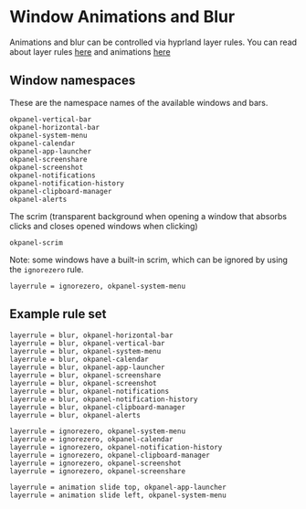 # Window Animations and Blur

Animations and blur can be controlled via hyprland layer rules.
You can read about layer rules [here](https://wiki.hyprland.org/Configuring/Window-Rules/#layer-rules) and 
animations [here](https://wiki.hyprland.org/Configuring/Animations/#general)

## Window namespaces

These are the namespace names of the available windows and bars.

```
okpanel-vertical-bar
okpanel-horizontal-bar
okpanel-system-menu
okpanel-calendar
okpanel-app-launcher
okpanel-screenshare
okpanel-screenshot
okpanel-notifications
okpanel-notification-history
okpanel-clipboard-manager
okpanel-alerts
```

The scrim (transparent background when opening a window that absorbs clicks and closes opened windows when clicking)

```
okpanel-scrim
```

Note: some windows have a built-in scrim, which can be ignored by using the `ignorezero` rule.

```
layerrule = ignorezero, okpanel-system-menu
```

## Example rule set

```
layerrule = blur, okpanel-horizontal-bar
layerrule = blur, okpanel-vertical-bar
layerrule = blur, okpanel-system-menu
layerrule = blur, okpanel-calendar
layerrule = blur, okpanel-app-launcher
layerrule = blur, okpanel-screenshare
layerrule = blur, okpanel-screenshot
layerrule = blur, okpanel-notifications
layerrule = blur, okpanel-notification-history
layerrule = blur, okpanel-clipboard-manager
layerrule = blur, okpanel-alerts

layerrule = ignorezero, okpanel-system-menu
layerrule = ignorezero, okpanel-calendar
layerrule = ignorezero, okpanel-notification-history
layerrule = ignorezero, okpanel-clipboard-manager
layerrule = ignorezero, okpanel-screenshot
layerrule = ignorezero, okpanel-screenshare

layerrule = animation slide top, okpanel-app-launcher
layerrule = animation slide left, okpanel-system-menu

```
